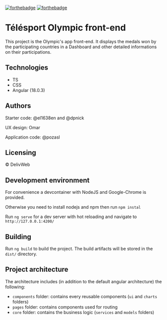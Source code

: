 [![forthebadge](https://forthebadge.com/images/badges/made-with-typescript.svg)](https://forthebadge.com) [![forthebadge](https://forthebadge.com/images/badges/uses-css.svg)](https://forthebadge.com)

# Télésport Olympic front-end

This project is the Olympic's app front-end.
It displays the medals won by the participating countries in a Dashboard and other detailed informations on their participations.

## Technologies
- TS
- CSS 
- Angular (18.0.3)

## Authors

Starter code: @el1638en and @dpnick

UX design: Omar

Application code: @pozasl


## Licensing

&copy; DelivWeb

## Development environment
For convenience a devcontainer with NodeJS and Google-Chrome is provided.

Otherwise you need to install nodejs and npm then run `npm instal`

Run `ng serve` for a dev server with hot reloading and navigate to `http://127.0.0.1:4200/`

## Building

Run `ng build` to build the project. The build artifacts will be stored in the `dist/` directory.

## Project architecture

The architecture includes (in addition to the default angular architecture) the following:

- `components` folder: contains every reusable components (`ui` and `charts` folders)
- `pages` folder: contains components used for routing
- `core` folder: contains the business logic (`services` and `models` folders)
